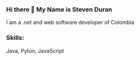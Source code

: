 ### Hi there 👋  My Name is Steven  Duran
I am a .net and web software developer of Colombia

### Skills:
Java,
Pyton,
JavaScript


<!--
**BRAST89/BRAST89** is a ✨ _special_ ✨ repository because its `README.md` (this file) appears on your GitHub profile.

-->
